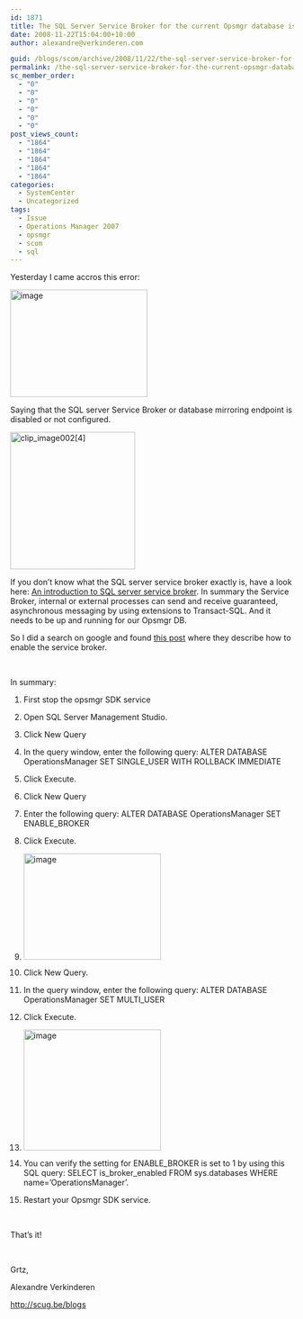 ```yaml
---
id: 1871
title: The SQL Server Service Broker for the current Opsmgr database is not enabled
date: 2008-11-22T15:04:00+10:00
author: alexandre@verkinderen.com

guid: /blogs/scom/archive/2008/11/22/the-sql-server-service-broker-for-the-current-opsmgr-database-is-not-enabled.aspx
permalink: /the-sql-server-service-broker-for-the-current-opsmgr-database-is-not-enabled-2/
sc_member_order:
  - "0"
  - "0"
  - "0"
  - "0"
  - "0"
  - "0"
post_views_count:
  - "1864"
  - "1864"
  - "1864"
  - "1864"
  - "1864"
categories:
  - SystemCenter
  - Uncategorized
tags:
  - Issue
  - Operations Manager 2007
  - opsmgr
  - scom
  - sql
---
```

Yesterday I came accros this error:

[<img style="border-right: 0px;border-top: 0px;border-left: 0px;border-bottom: 0px" height="191" alt="image" src="https://mscloudstorage.blob.core.windows.net/mscloudstorage//2012/06/image_thumb_721930C0.png" width="244" border="0" />](http://scug.be/scom/files/2012/06/image_6E5B8BF0.png) 

Saying that the SQL server Service Broker or database mirroring endpoint is disabled or not configured.

[<img style="border-right: 0px;border-top: 0px;border-left: 0px;border-bottom: 0px" height="244" alt="clip_image002[4]" src="http://scug.be/scom/files/2012/06/clip_image002[4_5D005F00_thumb_6F23CC0D.jpg" width="222" border="0" />](http://scug.be/scom/files/2012/06/clip_image002[4_5D005F00_7C6A5520.jpg)

If you don’t know what the SQL server service broker exactly is, have a look here: [An introduction to SQL server service broker](http://msdn.microsoft.com/en-us/library/ms345108.aspx). In summary the Service Broker, internal or external processes can send and receive guaranteed, asynchronous messaging by using extensions to Transact-SQL. And it needs to be up and running for our Opsmgr DB.

So I did a search on google and found [this post](http://blogs.technet.com/smsandmom/archive/2007/10/11/scom2007-moving-the-operations-manager-database.aspx) where they describe how to enable the service broker.

&#160;

In summary:

  1. First stop the opsmgr SDK service
  2. Open SQL Server Management Studio. 
  1. Click New Query
  1. In the query window, enter the following query: ALTER DATABASE OperationsManager SET SINGLE_USER WITH ROLLBACK IMMEDIATE
  2. Click Execute.

  2. Click New Query
  1. Enter the following query: ALTER DATABASE OperationsManager SET ENABLE_BROKER
  2. Click Execute.
  3. [<img style="border-right: 0px;border-top: 0px;border-left: 0px;border-bottom: 0px" height="189" alt="image" src="https://mscloudstorage.blob.core.windows.net/mscloudstorage//2012/06/image_thumb_37363C25.png" width="244" border="0" />](http://scug.be/scom/files/2012/06/image_330C6460.png) 

  3. Click New Query.
  1. In the query window, enter the following query: ALTER DATABASE OperationsManager SET MULTI_USER
  2. Click Execute.
  3. [<img style="border-right: 0px;border-top: 0px;border-left: 0px;border-bottom: 0px" height="215" alt="image" src="https://mscloudstorage.blob.core.windows.net/mscloudstorage//2012/06/image_thumb_46F5D129.png" width="244" border="0" />](http://scug.be/scom/files/2012/06/image_3AD45702.png) 

  3. You can verify the setting for ENABLE\_BROKER is set to 1 by using this SQL query: SELECT is\_broker_enabled FROM sys.databases WHERE name=&#8217;OperationsManager&#8217;. 
  4. Restart your Opsmgr SDK service.

&#160;

That’s it! 

&#160;

Grtz,

Alexandre Verkinderen

<http://scug.be/blogs>

&#160;

&#160;

&#160;

